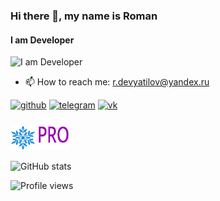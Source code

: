 ### Hi there 👋, my name is Roman
#### I am Developer
![I am Developer](https://pbs.twimg.com/media/D6uCZ3TXYAYqK6H.jpg:large)

 
- 📫 How to reach me: <r.devyatilov@yandex.ru> 


[<img src='https://cdn.jsdelivr.net/npm/simple-icons@3.0.1/icons/github.svg' alt='github' height='40'>](https://github.com/Fr1m3n)  [<img src='https://cdn.jsdelivr.net/npm/simple-icons@3.0.1/icons/telegram.svg' alt='telegram' height='40'>](https://www.teleg.run/Fr1m3n)  [<img src='https://cdn.jsdelivr.net/npm/simple-icons@3.0.1/icons/vk.svg' alt='vk' height='40'>](https://vk.com/frimen9)  

<a href='https://archiveprogram.github.com/'><img src='https://raw.githubusercontent.com/acervenky/animated-github-badges/master/assets/acbadge.gif' width='40' height='40'></a> <a href='https://github.com/pricing'><img src='https://raw.githubusercontent.com/acervenky/animated-github-badges/master/assets/pro.gif' width='50' height='50'></a>

![GitHub stats](https://github-readme-stats.vercel.app/api?username=Fr1m3n&show_icons=true)  

![Profile views](https://gpvc.arturio.dev/Fr1m3n)  
